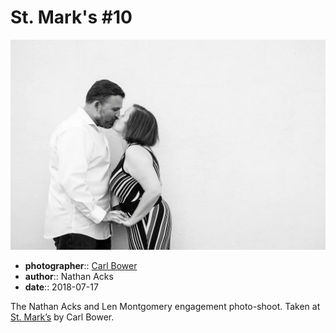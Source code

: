 # St. Mark's \#10

![Nathan and Len kissing in front of a white wall](assets/2018-07-17-set-2-st-marks-10.webp)

* **photographer**:: [Carl Bower](https://carlbowerphotos.com)  
* **author**:: Nathan Acks  
* **date**:: 2018-07-17

The Nathan Acks and Len Montgomery engagement photo-shoot. Taken at [St. Mark’s](http://www.stmarkscoffeehouse.com) by Carl Bower.
